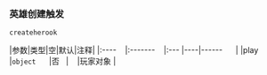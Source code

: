 ### 英雄创建触发
`createherook`

|参数|类型|空|默认|注释|
|:----    |:-------    |:--- |----|------      |
|play     |`object`      |否   |    |玩家对象 |

